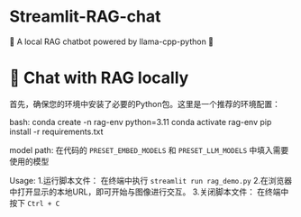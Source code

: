 # Streamlit-RAG-chat
🚀 A local RAG chatbot powered by llama-cpp-python 🦙

# 🤖 Chat with RAG locally

首先，确保您的环境中安装了必要的Python包。这里是一个推荐的环境配置：

bash:
    conda create -n rag-env python=3.11
    conda activate rag-env
    pip install -r requirements.txt  

model path:
    在代码的 `PRESET_EMBED_MODELS` 和 `PRESET_LLM_MODELS` 中填入需要使用的模型

Usage:
    1.运行脚本文件：
        在终端中执行 `streamlit run rag_demo.py`
    2.在浏览器中打开显示的本地URL，即可开始与图像进行交互。
    3.关闭脚本文件：
        在终端中按下 `Ctrl + C`